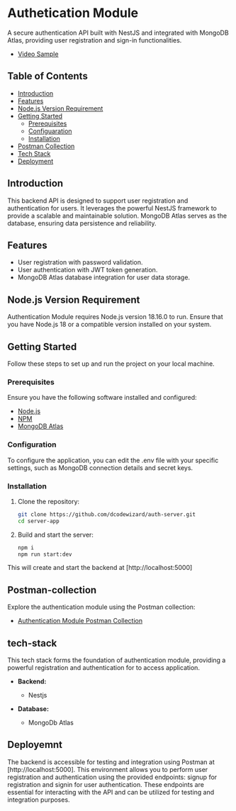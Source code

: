 # Authetication Module

A secure authentication API built with NestJS and integrated with MongoDB Atlas, providing user registration and sign-in functionalities.

- [Video Sample](https://www.loom.com/share/34cf99b928e54126a1a18a290d207e75?sid=34785d2a-13ac-486c-8309-598a41b025d4)

## Table of Contents

- [Introduction](#introduction)
- [Features](#features)
- [Node.js Version Requirement](#node-js-version-requirement)
- [Getting Started](#getting-started)
  - [Prerequisites](#prerequisites)
  - [Configuaration](#configuration)
  - [Installation](#installation)
- [Postman Collection](#postman-collection)
- [Tech Stack](#tech-stack)
- [Deployment](#deployment)

## Introduction

This backend API is designed to support user registration and authentication for users. It leverages the powerful NestJS framework to provide a scalable and maintainable solution. MongoDB Atlas serves as the database, ensuring data persistence and reliability.

## Features

- User registration with password validation.
- User authentication with JWT token generation.
- MongoDB Atlas database integration for user data storage.

## Node.js Version Requirement

Authentication Module requires Node.js version 18.16.0 to run. Ensure that you have Node.js 18 or a compatible version installed on your system.

## Getting Started

Follow these steps to set up and run the project on your local machine.

### Prerequisites

Ensure you have the following software installed and configured:

- [Node.js](https://nodejs.org/)
- [NPM](https://www.npmjs.com/)
- [MongoDB Atlas](https://www.mongodb.com/)

### Configuration

To configure the application, you can edit the .env file with your specific settings, such as MongoDB connection details and secret keys.

### Installation

1. Clone the repository:

   ```bash
   git clone https://github.com/dcodewizard/auth-server.git
   cd server-app
   ```

2. Build and start the server:

   ```bash
   npm i
   npm run start:dev
   ```

This will create and start the backend at [http://localhost:5000]

## Postman-collection

Explore the authentication module using the Postman collection:

- [Authentication Module Postman Collection](https://api.postman.com/collections/31034066-e435f7be-644c-4aac-9f90-3f8f8f3cbbf1?access_key=PMAT-01HEQGSRHCBH3Y4RCRYNM2ANVZ)

## tech-stack

This tech stack forms the foundation of authentication module, providing a powerful registration and authentication for to access application.

- **Backend:**

  - Nestjs

- **Database:**

  - MongoDb Atlas

## Deployemnt

The backend is accessible for testing and integration using Postman at [http://localhost:5000]. This environment allows you to perform user registration and authentication using the provided endpoints: signup for registration and signin for user authentication. These endpoints are essential for interacting with the API and can be utilized for testing and integration purposes.
